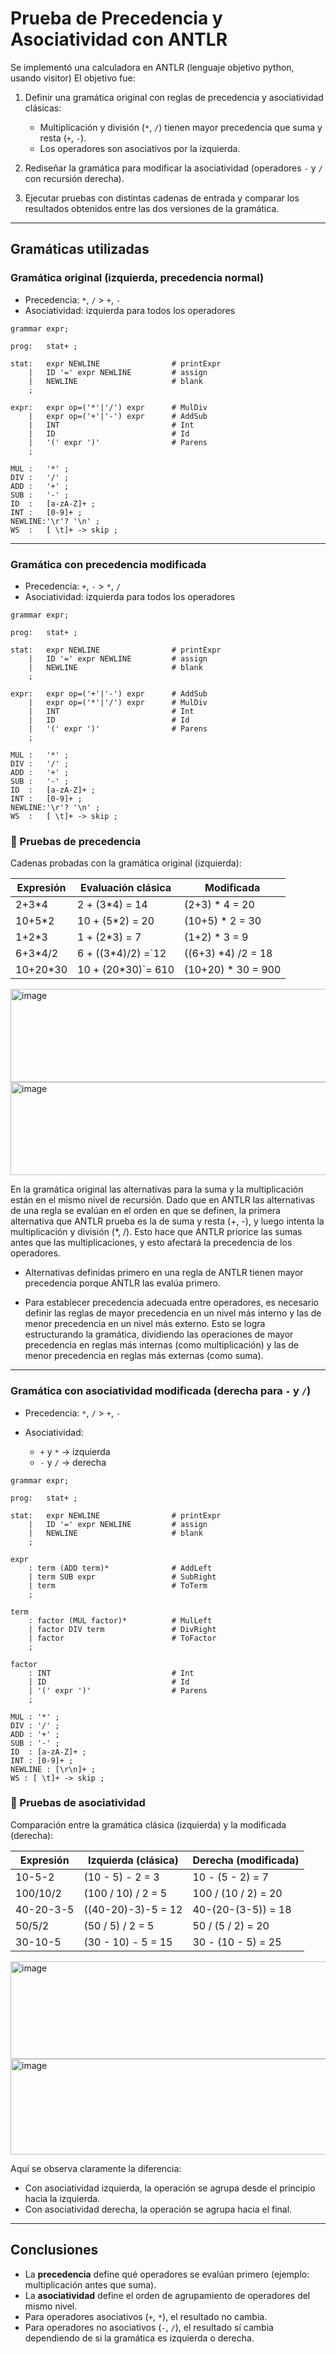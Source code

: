 # Prueba de Precedencia y Asociatividad con ANTLR

Se implementó una calculadora en ANTLR (lenguaje objetivo python, usando visitor)
El objetivo fue:

1. Definir una gramática original con reglas de precedencia y asociatividad clásicas:

   * Multiplicación y división (`*`, `/`) tienen mayor precedencia que suma y resta (`+`, `-`).
   * Los operadores son asociativos por la izquierda.

2. Rediseñar la gramática para modificar la asociatividad (operadores `-` y `/` con recursión derecha).

3. Ejecutar pruebas con distintas cadenas de entrada y comparar los resultados obtenidos entre las dos versiones de la gramática.

---

## Gramáticas utilizadas

### Gramática original (izquierda, precedencia normal)

* Precedencia: `*`, `/` > `+`, `-`
* Asociatividad: izquierda para todos los operadores

```
grammar expr;

prog:   stat+ ;

stat:   expr NEWLINE                # printExpr
    |   ID '=' expr NEWLINE         # assign
    |   NEWLINE                     # blank
    ;

expr:   expr op=('*'|'/') expr      # MulDiv
    |   expr op=('+'|'-') expr      # AddSub
    |   INT                         # Int
    |   ID                          # Id
    |   '(' expr ')'                # Parens
    ;

MUL :   '*' ;
DIV :   '/' ;
ADD :   '+' ;
SUB :   '-' ;
ID  :   [a-zA-Z]+ ;
INT :   [0-9]+ ;
NEWLINE:'\r'? '\n' ;
WS  :   [ \t]+ -> skip ;
```

---

### Gramática con precedencia modificada

* Precedencia: `+`, `-` > `*`, `/`
* Asociatividad: izquierda para todos los operadores

```
grammar expr;

prog:   stat+ ;

stat:   expr NEWLINE                # printExpr
    |   ID '=' expr NEWLINE         # assign
    |   NEWLINE                     # blank
    ;

expr:   expr op=('+'|'-') expr      # AddSub
    |   expr op=('*'|'/') expr      # MulDiv
    |   INT                         # Int
    |   ID                          # Id
    |   '(' expr ')'                # Parens
    ;

MUL :   '*' ;
DIV :   '/' ;
ADD :   '+' ;
SUB :   '-' ;
ID  :   [a-zA-Z]+ ;
INT :   [0-9]+ ;
NEWLINE:'\r'? '\n' ;
WS  :   [ \t]+ -> skip ;
```

### 🔹 Pruebas de **precedencia**

Cadenas probadas con la gramática original (izquierda):

| Expresión  | Evaluación clásica             | Modificada            |
| ---------- | ------------------------------ | ----------------------|
|  2+3*4     |  2 + (3*4) = 14                |  (2+3) * 4 = 20       |
|  10+5*2    |  10 + (5*2) = 20               |  (10+5) * 2 = 30      |
|  1+2*3     |  1 + (2*3) = 7                 |  (1+2) * 3 = 9        |
|  6+3*4/2   |  6 + ((3*4)/2) =`12            |  ((6+3) *4) /2 = 18   |
|  10+20*30  |  10 + (20*30)`= 610            |  (10+20) * 30 = 900   |


<img width="866" height="149" alt="image" src="https://github.com/user-attachments/assets/98a40261-8526-429f-a665-c7cfb7d94481" />


<img width="866" height="149" alt="image" src="https://github.com/user-attachments/assets/8950458c-711c-44ac-b08b-9bbcc7300d4a" />


En la gramática original las alternativas para la suma y la multiplicación están en el mismo nivel de recursión. Dado que en ANTLR las alternativas de una regla se evalúan en el orden en que se definen, la primera alternativa que ANTLR prueba es la de suma y resta (+, -), y luego intenta la multiplicación y división (*, /). Esto hace que ANTLR priorice las sumas antes que las multiplicaciones, y esto afectará la precedencia de los operadores.

- Alternativas definidas primero en una regla de ANTLR tienen mayor precedencia porque ANTLR las evalúa primero.

- Para establecer precedencia adecuada entre operadores, es necesario definir las reglas de mayor precedencia en un nivel más interno y las de menor precedencia en un nivel más externo. Esto se logra estructurando la gramática, dividiendo las operaciones de mayor precedencia en reglas más internas (como multiplicación) y las de menor precedencia en reglas más externas (como suma).

---

### Gramática con asociatividad modificada (derecha para `-` y `/`)

* Precedencia: `*`, `/` > `+`, `-`
* Asociatividad:

  * `+` y `*` → izquierda
  * `-` y `/` → derecha

```
grammar expr;

prog:   stat+ ;

stat:   expr NEWLINE                # printExpr
    |   ID '=' expr NEWLINE         # assign
    |   NEWLINE                     # blank
    ;
    
expr
    : term (ADD term)*              # AddLeft
    | term SUB expr                 # SubRight
    | term                          # ToTerm
    ;

term
    : factor (MUL factor)*          # MulLeft
    | factor DIV term               # DivRight
    | factor                        # ToFactor
    ;

factor
    : INT                           # Int
    | ID                            # Id
    | '(' expr ')'                  # Parens
    ;

MUL : '*' ;
DIV : '/' ;
ADD : '+' ;
SUB : '-' ;
ID  : [a-zA-Z]+ ;
INT : [0-9]+ ;
NEWLINE : [\r\n]+ ;
WS : [ \t]+ -> skip ;
```

### 🔹 Pruebas de **asociatividad**

Comparación entre la gramática clásica (izquierda) y la modificada (derecha):

| Expresión   | Izquierda (clásica)  | Derecha (modificada)  |
| ----------- | -------------------- | --------------------- |
|  10-5-2     |  (10 - 5) - 2 = 3    |  10 - (5 - 2) = 7     |
|  100/10/2   |  (100 / 10) / 2 = 5  |  100 / (10 / 2) = 20  |
|  40-20-3-5  |  ((40-20)-3)-5 = 12  |  40-(20-(3-5)) = 18   |
|  50/5/2     |  (50 / 5) / 2 = 5    |  50 / (5 / 2) = 20    |
|  30-10-5    |  (30 - 10) - 5 = 15  |  30 - (10 - 5) = 25   |


<img width="866" height="156" alt="image" src="https://github.com/user-attachments/assets/1a480232-d067-4e6f-a928-76bd7fb8a326" />


<img width="866" height="153" alt="image" src="https://github.com/user-attachments/assets/01404f7d-8e0c-43f6-b967-da83fd71885c" />


Aquí se observa claramente la diferencia:

* Con asociatividad izquierda, la operación se agrupa desde el principio hacia la izquierda.
* Con asociatividad derecha, la operación se agrupa hacia el final.

---

## Conclusiones

* La **precedencia** define qué operadores se evalúan primero (ejemplo: multiplicación antes que suma).
* La **asociatividad** define el orden de agrupamiento de operadores del mismo nivel.
* Para operadores asociativos (`+`, `*`), el resultado no cambia.
* Para operadores no asociativos (`-`, `/`), el resultado sí cambia dependiendo de si la gramática es izquierda o derecha.

